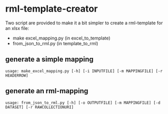 # rml-template-creator

Two script are provided to make it a bit simpler to create a rml-template for an xlsx file:
- make excel_mapping.py (in excel_to_template)
- from_json_to_rml.py (in template_to_rml)

## generate a simple mapping

`usage: make_excel_mapping.py [-h] [-i INPUTFILE] [-m MAPPINGFILE] [-r HEADERROW]`

## generate an rml-mapping

`usage: from_json_to_rml.py [-h] [-o OUTPUTFILE] [-m MAPPINGFILE] [-d DATASET] [-r RAWCOLLECTIONURI]`

